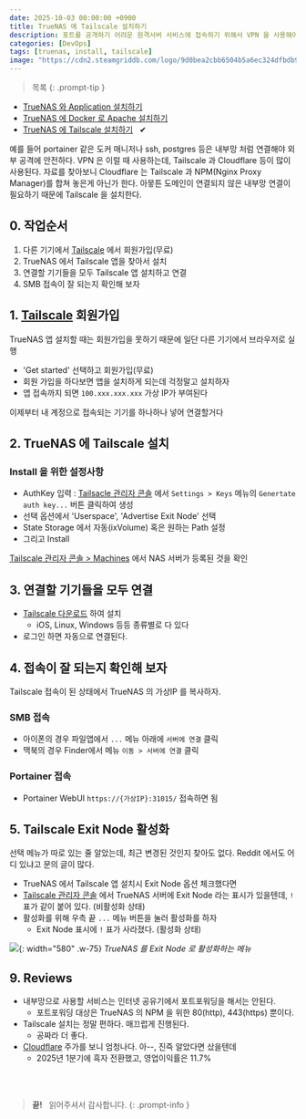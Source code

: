```yaml
---
date: 2025-10-03 00:00:00 +0900
title: TrueNAS 에 Tailscale 설치하기
description: 포트를 공개하기 어려운 원격서버 서비스에 접속하기 위해서 VPN 을 사용해야 한다. Tailscale 은 무료이며, 종단간 터널링과 Exit Node 기능을 제공한다.
categories: [DevOps]
tags: [truenas, install, tailscale]
image: "https://cdn2.steamgriddb.com/logo/9d0bea2cbb6504b5a6ec324dfbdb9446.png"
---
```


> 목록
{: .prompt-tip }

- [TrueNAS 와 Application 설치하기](/posts/truenas-install-applications/)
- [TrueNAS 에 Docker 로 Apache 설치하기](/posts/truenas-install-docker-apache/)
- [TrueNAS 에 Tailscale 설치하기](/posts/truenas-install-tailscale/) &nbsp; &#10004;


예를 들어 portainer 같은 도커 매니저나 ssh, postgres 등은 내부망 처럼 연결해야 외부 공격에 안전하다. VPN 은 이럴 때 사용하는데, Tailscale 과 Cloudflare 등이 많이 사용된다. 자료를 찾아보니 Cloudflare 는 Tailscale 과 NPM(Nginx Proxy Manager)를 합쳐 놓은게 아닌가 한다. 아뭏튼 도메인이 연결되지 않은 내부망 연결이 필요하기 때문에 Tailscale 을 설치한다.


## 0. 작업순서

1. 다른 기기에서 [Tailscale](https://tailscale.com/) 에서 회원가입(무료)
2. TrueNAS 에서 Tailscale 앱을 찾아서 설치
3. 연결할 기기들을 모두 Tailscale 앱 설치하고 연결
4. SMB 접속이 잘 되는지 확인해 보자


## 1. [Tailscale](https://tailscale.com/) 회원가입

TrueNAS 앱 설치할 때는 회원가입을 못하기 때문에 일단 다른 기기에서 브라우저로 실행

- 'Get started' 선택하고 회원가입(무료)
- 회원 가입을 하다보면 앱을 설치하게 되는데 걱정말고 설치하자
- 앱 접속까지 되면 `100.xxx.xxx.xxx` 가상 IP가 부여된다

이제부터 내 계정으로 접속되는 기기를 하나하나 넣어 연결할거다


## 2. TrueNAS 에 Tailscale 설치

### Install 을 위한 설정사항

- AuthKey 입력 : [Tailsacle 관리자 콘솔](https://login.tailscale.com/admin/settings/general) 에서 `Settings > Keys` 메뉴의 `Genertate auth key...` 버튼 클릭하여 생성
- 선택 옵션에서 'Userspace', 'Advertise Exit Node' 선택
- State Storage 에서 자동(ixVolume) 혹은 원하는 Path 설정
- 그리고 Install

[Tailscale 관리자 콘솔 > Machines](https://tailscale.com/) 에서 NAS 서버가 등록된 것을 확인


## 3. 연결할 기기들을 모두 연결

- [Tailscale 다운로드](https://tailscale.com/download) 하여 설치
  - iOS, Linux, Windows 등등 종류별로 다 있다
- 로그인 하면 자동으로 연결된다.


## 4. 접속이 잘 되는지 확인해 보자

Tailscale 접속이 된 상태에서 TrueNAS 의 가상IP 를 복사하자.

### SMB 접속

- 아이폰의 경우 파일앱에서 `...` 메뉴 아래에 `서버에 연결` 클릭
- 맥북의 경우 Finder에서 메뉴 `이동 > 서버에 연결` 클릭

### Portainer 접속

- Portainer WebUI `https://{가상IP}:31015/` 접속하면 됨


## 5. Tailscale Exit Node 활성화

선택 메뉴가 따로 있는 줄 알았는데, 최근 변경된 것인지 찾아도 없다. Reddit 에서도 어디 있냐고 문의 글이 많다.

- TrueNAS 에서 Tailscale 앱 설치시 Exit Node 옵션 체크했다면
- [Tailscale 관리자 콘솔](https://login.tailscale.com/admin/machines) 에서 TrueNAS 서버에 Exit Node 라는 표시가 있을텐데, `!` 표가 같이 붙어 있다. (비활성화 상태)
- 활성화를 위해 우측 끝 `...` 메뉴 버튼을 눌러 활성화를 하자
  - Exit Node 표시에 `!` 표가 사라졌다. (활성화 상태)

![](/2025/10/03-tailscale-admin-exitnode.webp){: width="580" .w-75}
_TrueNAS 를 Exit Node 로 활성화하는 메뉴_


## 9. Reviews

- 내부망으로 사용할 서비스는 인터넷 공유기에서 포트포워딩을 해서는 안된다.
  - 포트포워딩 대상은 TrueNAS 의 NPM 을 위한 80(http), 443(https) 뿐이다.
- Tailscale 설치는 정말 편하다. 매끄럽게 진행된다. 
  - 공짜라 더 좋다.
- [Cloudflare](https://g.co/finance/NET:NYSE) 주가를 보니 엄청나다. 아--, 진즉 알았다면 샀을텐데
  - 2025년 1분기에 흑자 전환했고, 영업이익률은 11.7% 


&nbsp; <br />
&nbsp; <br />

> **끝!** &nbsp; 읽어주셔서 감사합니다.
{: .prompt-info }
